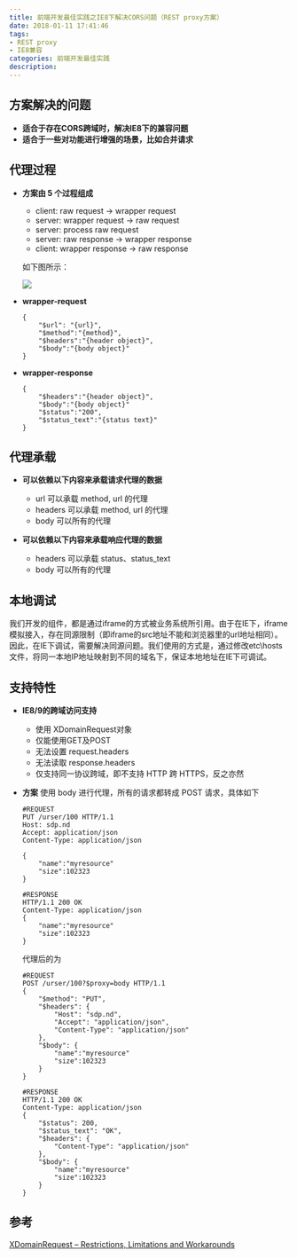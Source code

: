 ```yaml
---
title: 前端开发最佳实践之IE8下解决CORS问题（REST proxy方案）
date: 2018-01-11 17:41:46
tags:
- REST proxy
- IE8兼容
categories: 前端开发最佳实践
description: 
---
```

## 方案解决的问题
- **适合于存在CORS跨域时，解决IE8下的兼容问题**
- **适合于一些对功能进行增强的场景，比如合并请求**

## 代理过程
- **方案由 5 个过程组成**
    - client: raw request -> wrapper request
    - server: wrapper request -> raw request
    - server: process raw request
    - server: raw response -> wrapper response
    - client: wrapper response -> raw response
    
    如下图所示：
    
    ![](/assets/img/rest-proxy.png)
    
- **wrapper-request**
    
    ```
    {
        "$url": "{url}",
        "$method":"{method}",
        "$headers":"{header object}",
        "$body":"{body object}"
    }
    ```
    
- **wrapper-response**
  ```
  {
      "$headers":"{header object}",
      "$body":"{body object}"
      "$status":"200",
      "$status_text":"{status text}"
  }
  ```
  
## 代理承载
- **可以依赖以下内容来承载请求代理的数据**
    - url	可以承载 method, url 的代理
    - headers	可以承载 method, url 的代理
    - body 可以所有的代理

- **可以依赖以下内容来承载响应代理的数据**
    - headers	可以承载 status、status_text
    - body 可以所有的代理

## 本地调试
我们开发的组件，都是通过iframe的方式被业务系统所引用。由于在IE下，iframe模拟接入，存在同源限制（即iframe的src地址不能和浏览器里的url地址相同）。
因此，在IE下调试，需要解决同源问题。我们使用的方式是，通过修改etc\hosts文件，将同一本地IP地址映射到不同的域名下，保证本地地址在IE下可调试。

## 支持特性
- **IE8/9的跨域访问支持**
    - 使用 XDomainRequest对象
    - 仅能使用GET及POST
    - 无法设置 request.headers
    - 无法读取 response.headers
    - 仅支持同一协议跨域，即不支持 HTTP 跨 HTTPS，反之亦然
- **方案**
使用 body 进行代理，所有的请求都转成 POST 请求，具体如下
  ```
  #REQUEST
  PUT /urser/100 HTTP/1.1
  Host: sdp.nd
  Accept: application/json
  Content-Type: application/json
   
  {
      "name":"myresource"
      "size":102323
  }
   
  #RESPONSE
  HTTP/1.1 200 OK
  Content-Type: application/json
  {
      "name":"myresource"
      "size":102323
  }
  ```
  
  代理后的为
  
  ```
  #REQUEST
  POST /urser/100?$proxy=body HTTP/1.1
  {
      "$method": "PUT",
      "$headers": {
          "Host": "sdp.nd",
          "Accept": "application/json",
          "Content-Type": "application/json"
      },
      "$body": {
          "name":"myresource"
          "size":102323
      }
  }
   
  #RESPONSE
  HTTP/1.1 200 OK
  Content-Type: application/json
  {
      "$status": 200,
      "$status_text": "OK",
      "$headers": {
          "Content-Type": "application/json"
      },
      "$body": {
          "name":"myresource"
          "size":102323
      }
  }
  ```
  
## 参考
[XDomainRequest – Restrictions, Limitations and Workarounds](https://blogs.msdn.microsoft.com/ieinternals/2010/05/13/xdomainrequest-restrictions-limitations-and-workarounds/)

